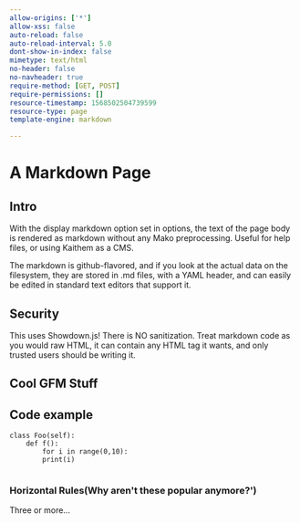 ```yaml
---
allow-origins: ['*']
allow-xss: false
auto-reload: false
auto-reload-interval: 5.0
dont-show-in-index: false
mimetype: text/html
no-header: false
no-navheader: true
require-method: [GET, POST]
require-permissions: []
resource-timestamp: 1568502504739599
resource-type: page
template-engine: markdown

---
```

A Markdown Page
===============

## Intro
With the display markdown option set in options, the text of the page body
is rendered as markdown without any Mako preprocessing. Useful for help files,
or using Kaithem as a CMS.

The markdown is github-flavored, and if you look at the actual data on the filesystem, they are stored in .md files, with a YAML header,
and can easily be edited in standard text editors that support it.


## Security

This uses Showdown.js! There is NO sanitization. Treat markdown code as you would raw
HTML, it can contain any HTML tag it wants, and only trusted users should be writing it.


## Cool GFM Stuff


## Code example

```python3
class Foo(self):
    def f():
        for i in range(0,10):
        print(i)
    
```

### Horizontal Rules(Why aren't these popular anymore?')


Three or more...
